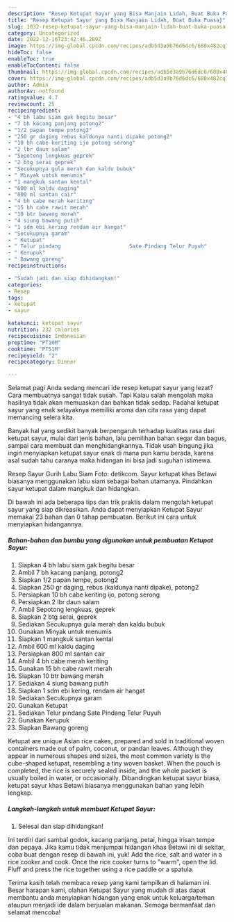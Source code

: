```yaml
---
description: "Resep Ketupat Sayur yang Bisa Manjain Lidah, Buat Buka Puasa}"
title: "Resep Ketupat Sayur yang Bisa Manjain Lidah, Buat Buka Puasa}"
slug: 1032-resep-ketupat-sayur-yang-bisa-manjain-lidah-buat-buka-puasa
category: Uncategorized
date: 2022-12-16T23:42:46.289Z
image: https://img-global.cpcdn.com/recipes/adb5d3a9b76d6dc6/680x482cq70/ketupat-sayur-foto-resep-utama.jpg
hideToc: false
enableToc: true
enableTocContent: false
thumbnail: https://img-global.cpcdn.com/recipes/adb5d3a9b76d6dc6/680x482cq70/ketupat-sayur-foto-resep-utama.jpg
cover: https://img-global.cpcdn.com/recipes/adb5d3a9b76d6dc6/680x482cq70/ketupat-sayur-foto-resep-utama.jpg
author: Admin
authorAv: notfound
ratingvalue: 4.7
reviewcount: 25
recipeingredient:
- "4 bh labu siam gak begitu besar"
- "7 bh kacang panjang potong2"
- "1/2 papan tempe potong2"
- "250 gr daging rebus kaldunya nanti dipake potong2"
- "10 bh cabe keriting ijo potong serong"
- "2 lbr daun salam"
- "Sepotong lengkuas geprek"
- "2 btg serai geprek"
- "Secukupnya gula merah dan kaldu bubuk"
- " Minyak untuk menumis"
- "1 mangkuk santan kental"
- "600 ml kaldu daging"
- "800 ml santan cair"
- "4 bh cabe merah keriting"
- "15 bh cabe rawit merah"
- "10 btr bawang merah"
- "4 siung bawang putih"
- "1 sdm ebi kering rendam air hangat"
- "Secukupnya garam"
- " Ketupat"
- " Telur pindang                      Sate Pindang Telur Puyuh"
- " Kerupuk"
- " Bawang goreng"
recipeinstructions:

- "Sudah jadi dan siap dihidangkan!"
categories:
- Resep
tags:
- ketupat
- sayur

katakunci: ketupat sayur 
nutrition: 232 calories
recipecuisine: Indonesian
preptime: "PT10M"
cooktime: "PT51M"
recipeyield: "2"
recipecategory: Dinner

---
```



Selamat pagi Anda sedang mencari ide resep ketupat sayur yang lezat? Cara membuatnya sangat tidak susah. Tapi Kalau salah mengolah maka hasilnya tidak akan memuaskan dan bahkan tidak sedap. Padahal ketupat sayur yang enak selayaknya memiliki aroma dan cita rasa yang dapat memancing selera kita.


Banyak hal yang sedikit banyak berpengaruh terhadap kualitas rasa dari ketupat sayur, mulai dari jenis bahan, lalu pemilihan bahan segar dan bagus, sampai cara membuat dan menghidangkannya. Tidak usah bingung jika ingin menyiapkan ketupat sayur enak di mana pun kamu berada, karena asal sudah tahu caranya maka hidangan ini bisa jadi suguhan istimewa.

Resep Sayur Gurih Labu Siam Foto: detikcom. Sayur ketupat khas Betawi biasanya menggunakan labu siam sebagai bahan utamanya. Pindahkan sayur ketupat dalam mangkuk dan hidangkan.


Di bawah ini ada beberapa tips dan trik praktis dalam mengolah ketupat sayur yang siap dikreasikan. Anda dapat menyiapkan Ketupat Sayur memakai 23 bahan dan 0 tahap pembuatan. Berikut ini cara untuk menyiapkan hidangannya.

<!--inarticleads1-->

##### Bahan-bahan dan bumbu yang digunakan untuk pembuatan Ketupat Sayur:

1. Siapkan 4 bh labu siam gak begitu besar
1. Ambil 7 bh kacang panjang, potong2
1. Siapkan 1/2 papan tempe, potong2
1. Siapkan 250 gr daging, rebus (kaldunya nanti dipake), potong2
1. Persiapkan 10 bh cabe keriting ijo, potong serong
1. Persiapkan 2 lbr daun salam
1. Ambil Sepotong lengkuas, geprek
1. Siapkan 2 btg serai, geprek
1. Sediakan Secukupnya gula merah dan kaldu bubuk
1. Gunakan  Minyak untuk menumis
1. Siapkan 1 mangkuk santan kental
1. Ambil 600 ml kaldu daging
1. Persiapkan 800 ml santan cair
1. Ambil 4 bh cabe merah keriting
1. Gunakan 15 bh cabe rawit merah
1. Siapkan 10 btr bawang merah
1. Sediakan 4 siung bawang putih
1. Siapkan 1 sdm ebi kering, rendam air hangat
1. Sediakan Secukupnya garam
1. Gunakan  Ketupat
1. Sediakan  Telur pindang                      Sate Pindang Telur Puyuh
1. Gunakan  Kerupuk
1. Siapkan  Bawang goreng


Ketupat are unique Asian rice cakes, prepared and sold in traditional woven containers made out of palm, coconut, or pandan leaves. Although they appear in numerous shapes and sizes, the most common variety is the cube-shaped ketupat, resembling a tiny woven basket. When the pouch is completed, the rice is securely sealed inside, and the whole packet is usually boiled in water, or occasionally. Dibandingkan ketupat sayur biasa, ketupat sayur khas Betawi biasanya menggunakan bahan yang lebih lengkap. 

<!--inarticleads2-->

##### Langkah-langkah untuk membuat Ketupat Sayur:


1. Selesai dan siap dihidangkan!

Ini terdiri dari sambal godok, kacang panjang, petai, hingga irisan tempe dan pepaya. Jika kamu tidak menjumpai hidangan khas Betawi ini di sekitar, coba buat dengan resep di bawah ini, yuk! Add the rice, salt and water in a rice cooker and cook. Once the rice cooker turns to &#34;warm&#34;, open the lid. Fluff and press the rice together using a rice paddle or a spatula. 

Terima kasih telah membaca resep yang kami tampilkan di halaman ini. Besar harapan kami, olahan Ketupat Sayur yang mudah di atas dapat membantu anda menyiapkan hidangan yang enak untuk keluarga/teman ataupun menjadi ide dalam berjualan makanan. Semoga bermanfaat dan selamat mencoba!
